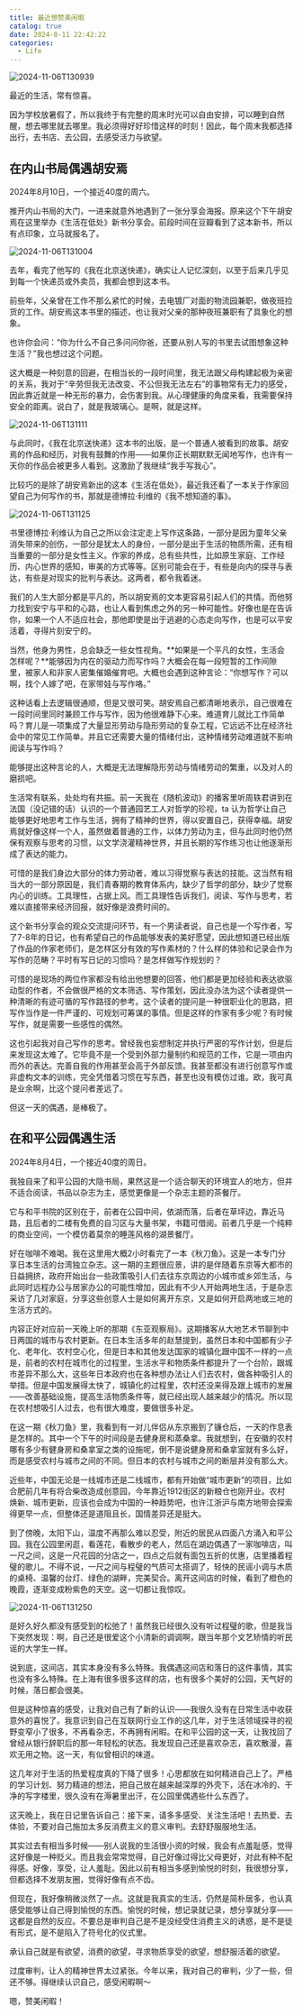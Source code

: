 ```yaml
---
title: 最近想赞美闲暇
catalog: true
date: 2024-8-11 22:42:22
categories:
  - Life
---
```


![2024-11-06T130939](2024-11-06T130939.png)

最近的生活，常有惊喜。

因为学校放暑假了，所以我终于有完整的周末时光可以自由安排，可以睡到自然醒，想去哪里就去哪里。我必须得好好珍惜这样的时刻！因此，每个周末我都选择出行，去书店、去公园，去感受活力与欲望。

## 在内山书局偶遇胡安焉

2024年8月10日，一个接近40度的周六。

推开内山书局的大门，一进来就意外地遇到了一张分享会海报。原来这个下午胡安焉在这里举办《生活在低处》新书分享会。前段时间在豆瓣看到了这本新书，所以有点印象，立马就报名了。

![2024-11-06T131004](2024-11-06T131004.png)

去年，看完了他写的《我在北京送快递》，确实让人记忆深刻，以至于后来几乎见到每一个快递员或外卖员，我都会想到这本书。

前些年，父亲曾在工作不那么紧忙的时候，去电镀厂对面的物流园兼职，做夜班捡货的工作。胡安焉这本书里的描述，也让我对父亲的那种夜班兼职有了具象化的想象。

也许你会问：“你为什么不自己多问问你爸，还要从别人写的书里去试图想象这种生活？”我也想过这个问题。

这大概是一种刻意的回避，在相当长的一段时间里，我无法跟父母构建起极为亲密的关系，我对于“辛劳但我无法改变、不公但我无法左右”的事物常有无力的感受，因此靠近就是一种无形的暴力，会伤害到我。从心理健康的角度来看，我需要保持安全的距离。说白了，就是我玻璃心。是啊，就是这样。

![2024-11-06T131111](2024-11-06T131111.png)

与此同时，《我在北京送快递》这本书的出版，是一个普通人被看到的故事。胡安焉的作品和经历，对我有鼓舞的作用——如果你正长期默默无闻地写作，也许有一天你的作品会被更多人看到。这激励了我继续“我手写我心”。

比较巧的是除了胡安焉新出的这本《生活在低处》，最近我还看了一本关于作家回望自己为何写作的书，那就是德博拉·利维的《我不想知道的事》。

![2024-11-06T131125](2024-11-06T131125.png)

书里德博拉·利维认为自己之所以会注定走上写作这条路，一部分是因为童年父亲消失带来的创伤，一部分是犹太人的身份，一部分是出于生活的物质所需，还有相当重要的一部分是女性主义。作家的养成，总有些共性，比如原生家庭、工作经历、内心世界的感知，审美的方式等等。区别可能会在于，有些是向内的探寻与表达，有些是对现实的批判与表达。这两者，都令我着迷。

我们的人生大部分都是平凡的，所以胡安焉的文本更容易引起人们的共情。而他努力找到安宁与平和的心路，也让人看到焦虑之外的另一种可能性。好像也是在告诉你，如果一个人不适应社会，那他即使是出于逃避的心态走向写作，也是可以平安活着，寻得片刻安宁的。

当然，他身为男性，总会缺乏一些女性视角。**如果是一个平凡的女性，生活会怎样呢？**能够因为内在的驱动力而写作吗？大概会在每一段短暂的工作间隙里，被家人和非家人密集催婚催育吧。大概也会遇到这种言论：“你想写作？可以啊，找个人嫁了吧，在家带娃与写作咯。”

这种话看上去逻辑很通顺，但是又很可笑。胡安焉自己都清晰地表示，自己很难在一段时间里同时兼顾工作与写作，因为他很难静下心来。难道育儿就比工作简单吗？育儿是一项集成了大量显形劳动与隐形劳动的复杂工程，它远远不比在经济社会中的常见工作简单。并且它还需要大量的情绪付出，这种情绪劳动难道就不影响阅读与写作吗？

能够提出这种言论的人，大概是无法理解隐形劳动与情绪劳动的繁重，以及对人的磨损吧。

生活常有联系，处处均有共振。前一天我在《随机波动》的播客里听周轶君讲到在法国（没记错的话）认识的一个普通园艺工人对哲学的珍视，ta 认为哲学让自己能够更好地思考工作与生活，拥有了精神的世界，得以安置自己，获得幸福。胡安焉就好像这样一个人，虽然做着普通的工作，以体力劳动为主，但与此同时他仍然保有观察与思考的习惯，以文学浇灌精神世界，并且长期的写作练习也让他逐渐形成了表达的能力。

可惜的是我们身边大部分的体力劳动者，难以习得觉察与表达的技能。这当然有相当大的一部分原因是，我们青春期的教育体系内，缺少了哲学的部分，缺少了觉察内心的训练。工具理性，占据上风。而工具理性告诉我们，阅读、写作与思考，若难以直接带来经济回报，就好像是浪费时间的。

这个新书分享会的观众交流提问环节，有一个男读者说，自己也是一个写作者，写了7-8年的日记，也有希望自己的作品能够发表的美好愿望，因此想知道已经出版了作品的作家老师们，是怎样区分有效的写作素材的？什么样的体验和记录会作为写作的范畴？平时有写日记的习惯吗？是怎样做写作规划的？

可惜的是现场的两位作家都没有给出他想要的回答，他们都是更加经验和表达欲驱动型的作者，不会做很严格的文本筛选、写作策划，因此没办法为这个读者提供一种清晰的有迹可循的写作路径的参考。这个读者的提问是一种很职业化的思路，把写作当作是一件严谨的、可规划可筹谋的事情。但是这样的作家有多少呢？有时候写作，就是需要一些感性的偶然。

这也引起我对自己写作的思考。曾经我也妄想制定并执行严密的写作计划，但是后来发现这太难了。它毕竟不是一个受到外部力量制约和规范的工作，它是一项由内而外的表达。完善自我的作用甚至会高于外部反馈。我甚至都没有进行创意写作或非虚构文本的训练，完全凭借着习惯在写东西，甚至也没有模仿过谁。欧，我可真是业余啊，比这个提问者差远了。

但这一天的偶遇，是棒极了。

## 在和平公园偶遇生活

2024年8月4日，一个接近40度的周日。

我独自来了和平公园的大隐书局，果然这是一个适合聊天的环境宜人的地方，但并不适合阅读，书品以杂志为主，感觉更像是一个杂志主题的茶餐厅。

它与和平书院的区别在于，前者在公园中间，依湖而落，后者在草坪边，靠近马路，且后者的二楼有免费的自习区与大量书架，书籍可借阅。前者几乎是一个纯粹的商业空间，一个模仿着莫奈的睡莲风格的湖景餐厅。

好在咖啡不难喝。我在这里用大概2小时看完了一本《秋刀鱼》。这是一本专门分享日本生活的台湾独立杂志。这一期的主题很应景，讲的是伴随着东京等大都市的日益拥挤，政府开始出台一些政策吸引人们去往东京周边的小城市或乡郊生活，与此同时远程办公与居家办公的可能性增加，因此有不少人开始两地生活，于是杂志采访了几对家庭，分享这些创意人士是如何离开东京，又是如何开启两地或三地的生活方式的。

内容正好对应前一天晚上听的那期《东亚观察局》。这期播客从大地艺术节聊到中日两国的城市与农村更新。在日本生活多年的赵慧提到，虽然日本和中国都有少子化、老年化、农村空心化，但是日本和其他发达国家的城镇化跟中国不一样的一点是，前者的农村在城市化的过程里，生活水平和物质条件都提升了一个台阶，跟城市差异不那么大，这些年日本政府也在各种想办法让人们去农村，做各种吸引人的举措。但是中国发展得太快了，城镇化的过程里，农村还没来得及跟上城市的发展——改善基础设施，提高生活物质条件等，就已经出现人越来越少的情况。所以现在农村想吸引人过去，也有很大难度，要做很多补足。

在这一期《秋刀鱼》里，我看到有一对儿伴侣从东京搬到了镰仓后，一天的作息表是怎样的。其中一个下午的时间段是去健身房和蒸桑拿。我就想到，在安徽的农村哪有多少有健身房和桑拿室之类的设施呢，倒不是说健身房和桑拿室就有多么好，而是感受农村与城市之间的不同。但日本的农村与城市之间的断层并没有那么大。

近些年，中国无论是一线城市还是二线城市，都有开始做“城市更新”的项目，比如合肥前几年有将合柴改造成创意园，今年靠近1912街区的新粮仓也刚开业。农村焕新、城市更新，应该也会成为中国的一种趋势吧，也许江浙沪与南方地带会探索得更早一点，但整体还是道阻且长，国情差异还是挺大。

到了傍晚，太阳下山，温度不再那么难以忍受，附近的居民从四面八方涌入和平公园。我在公园里闲逛，看莲花，看散步的老人，然后在湖边偶遇了一家咖啡店，叫一尺之间，这是一尺花园的分店之一，四点之后就有面包五折的优惠，店里播着程璧的歌儿。不得不说，一尺之间与程璧的气质可太搭调了，轻快的民谣小调与木质的桌椅、温馨的台灯、绿色的湖畔，完美契合。离开这间店的时候，看到了橙色的晚霞，逐渐变成粉紫色的天空。这一切都让我惊叹。

![2024-11-06T131250](2024-11-06T131250.png)

是好久好久都没有感受到的松弛了！虽然我已经很久没有听过程璧的歌，但是我当下突然发现：啊，自己还是很爱这个小清新的调调啊，跟当年那个文艺矫情的听民谣的大学生一样。

说到底，这间店，其实本身没有多么特殊。我偶遇这间店和落日的这件事情，其实也没有多么特殊。在上海有很多很多这样的店，也有很多个美好的公园，天气好的时候，落日都会很美。

但是这种惊喜的感受，让我对自己有了新的认识——我很久没有在日常生活中收获意外的喜悦了。我意识到自己在互联网行业工作的这几年，对于生活领域探寻的视野变窄小了很多，不再看杂志，不再拥有闲暇。在和平公园的这一天，让我找回了曾经从银行辞职后的那一年轻松的状态。我发现自己还是喜欢杂志，喜欢散漫，喜欢无用之物。这一天，有似曾相识的味道。

这几年对于生活的热爱程度真的下降了很多！心思都放在如何精进自己上了。严格的学习计划、努力精进的想法，把自己放在越来越深厚的外壳下，活在冰冷的、干净的写字楼里，很久没有在溽暑里出汗，在公园里偶遇些什么东西了。

这天晚上，我在日记里告诉自己：接下来，请多多感受、关注生活吧！去热爱、去体验，不要对自己施加太多反消费主义的意义审判。去舒舒服服地生活。

其实过去有相当多时候——别人说我的生活很小资的时候，我会有点羞耻感，觉得这好像是一种贬义。而且我会常常觉得，自己好像过得比父母更好，对此有种不配得感。好像，享受，让人羞耻。因此以前有相当多感到愉悦的时刻，我很想分享，但都选择不发朋友圈，觉得好像有点不齿。

但现在，我好像稍微淡然了一点。这就是我真实的生活，仍然是简朴居多，也认真感受能够让自己得到愉悦的东西。愉悦的时候，想记录就记录，想分享就分享——这都是自然的反应。不要总是审判自己是不是没经受住消费主义的诱惑，是不是徒有形式，是不是陷入了符号化的仪式里。

承认自己就是有欲望，消费的欲望，寻求物质享受的欲望，想舒服活着的欲望。

过度审判，让人的精神世界太过紧张。今年以来，我对自己的审判，少了一些，但还不够。得继续认识自己，感受闲暇啊～

嗯，赞美闲暇！